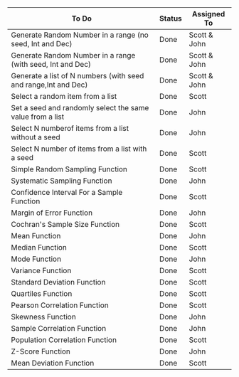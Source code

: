 | To Do  | Status | Assigned To |
| ------------- | ------------- | ------------- |
| Generate Random Number in a range (no seed, Int and Dec)  | Done  | Scott & John|
| Generate Random Number in a range (with seed, Int and Dec)  | Done  | Scott & John |
| Generate a list of N numbers (with seed and range,Int and Dec)  | Done  | Scott & John |
| Select a random item from a list  | Done  | Scott |
| Set a seed and randomly select the same value from a list  | Done  | John |
| Select N numberof items from a list without a seed | Done  | John |
| Select N number of items from a list with a seed  | Done  | Scott |
| Simple Random Sampling Function  | Done  | Scott |
| Systematic Sampling Function  | Done  | John |
| Confidence Interval For a Sample Function  | Done  | Scott |
| Margin of Error Function  | Done  | John |
| Cochran's Sample Size Function  | Done  | Scott |
| Mean Function | Done  | John |
| Median Function | Done  | Scott |
| Mode Function | Done  | John |
| Variance Function | Done  | Scott |
| Standard Deviation Function | Done  | Scott |
| Quartiles Function | Done  | Scott |
| Pearson Correlation Function | Done  | Scott |
| Skewness Function | Done  | John |
| Sample Correlation Function | Done  | John |
| Population Correlation Function | Done  | Scott |
| Z-Score Function | Done  | John |
| Mean Deviation Function  | Done  | Scott |
